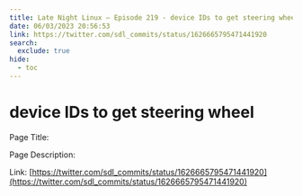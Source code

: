 ```yaml
---
title: Late Night Linux – Episode 219 - device IDs to get steering wheel
date: 06/03/2023 20:56:53
link: https://twitter.com/sdl_commits/status/1626665795471441920
search:
  exclude: true
hide:
  - toc
---
```


# device IDs to get steering wheel

Page Title: 

Page Description:  

Link: [https://twitter.com/sdl_commits/status/1626665795471441920](https://twitter.com/sdl_commits/status/1626665795471441920)